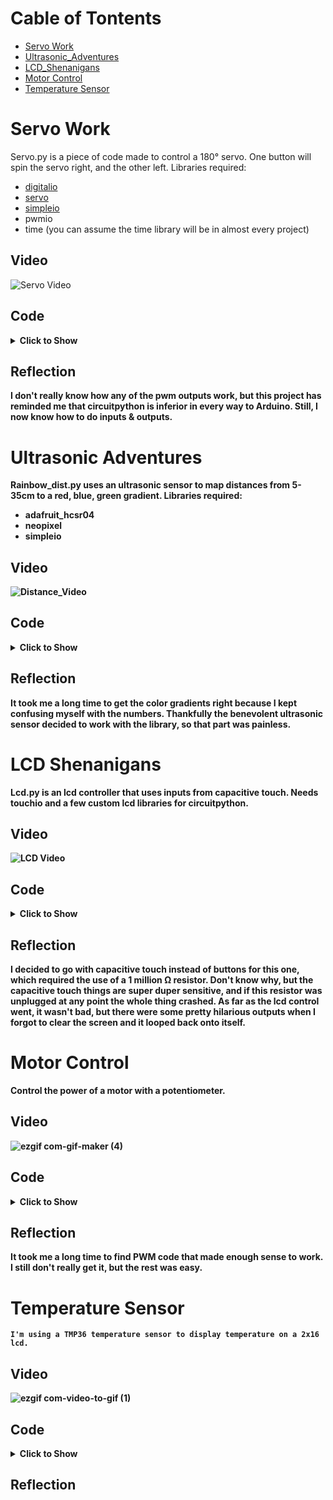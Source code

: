 # Cable of Tontents
- [Servo Work](https://github.com/Avanhoo/CircuitPython/blob/master/README.md#servo-work)
- [Ultrasonic_Adventures](https://github.com/Avanhoo/CircuitPython/blob/master/README.md#ultrasonic-adventures)
- [LCD_Shenanigans](https://github.com/Avanhoo/CircuitPython/blob/master/README.md#lcd-shenanigans)
- [Motor Control](https://github.com/Avanhoo/CircuitPython/blob/master/README.md#motor-control)
- [Temperature Sensor](https://github.com/Avanhoo/CircuitPython/blob/master/README.md#temperature-sensor)



# Servo Work
Servo.py is a piece of code made to control a 180° servo. One button will spin the servo right, and the other left. 
Libraries required:
- [digitalio](https://docs.circuitpython.org/en/latest/shared-bindings/digitalio/index.html) 
- [servo](https://www.arduino.cc/reference/en/libraries/servo/)
- [simpleio](https://docs.circuitpython.org/projects/simpleio/en/latest/api.html)
- pwmio
- time
(you can assume the time library will be in almost every project)

## Video

![Servo Video](https://user-images.githubusercontent.com/113116247/193277068-8d9a1f83-d436-4896-8e4d-b3a8a932f824.gif)

## Code
<details>
<summary><b>Click to Show<b></summary>
    
<p>

```
    
    # Afton Van Hooser, servo control with buttons

    import board
    from time import sleep
    import pwmio
    import servo
    from digitalio import DigitalInOut, Direction
    angle = 90


    pwm = pwmio.PWMOut(board.A1, duty_cycle=2 ** 15, frequency=50)

    # Create a servo object, my_servo.
    my_servo = servo.Servo(pwm)

    button = DigitalInOut(board.D7) # Code from https://learn.adafruit.com/circuitpython-essentials/circuitpython-digital-in-out
    button.direction = Direction.INPUT
    button2 = DigitalInOut(board.D6)
    button2.direction = Direction.INPUT


    while True:
        if button.value and angle < 180:
            angle += 1

        if button2.value and angle > 0:
            angle -=1

        print(angle)
        my_servo.angle = angle
        sleep(0.01)               
```  
</p>

</details>

## Reflection
I don't really know how any of the pwm outputs work, but this project has reminded me that circuitpython is inferior in every way to Arduino. Still, I now know how to do inputs & outputs. 

    
    
# Ultrasonic Adventures
Rainbow_dist.py uses an ultrasonic sensor to map distances from 5-35cm to a red, blue, green gradient.
Libraries required:
- adafruit_hcsr04
- neopixel
- simpleio

## Video

![Distance_Video](https://user-images.githubusercontent.com/113116247/193050734-0cc4c493-cea9-422a-865a-26fbb7094b95.gif)
    
## Code
<details>
<summary><b>Click to Show<b></summary>
    
<p>

```

    # Afton Van Hooser, neopixel color control based on distance sensor
    # SPDX-FileCopyrightText: 2021 ladyada for Adafruit Industries
    # SPDX-License-Identifier: MIT

    import time
    import board
    import adafruit_hcsr04
    import neopixel
    import simpleio

    dot = neopixel.NeoPixel(board.NEOPIXEL, 1)
    dot.brightness = .25
    sonar = adafruit_hcsr04.HCSR04(trigger_pin=board.D5, echo_pin=board.D6)
    d = 30
    r = 0
    g = 0
    b = 0
    while True:
        try:
            d = (sonar.distance)
            print (str(d) +" -   " + str(r) +", " + str(g) +", "+ str(b))
        except RuntimeError:
            print("Retrying!")
        time.sleep(0.05)


        r = simpleio.map_range(d,5, 17.5, 255, 0)

        b = simpleio.map_range(d,15, 20, 0, 255)
        if d >20 and d<25:
            b = simpleio.map_range(d,20, 25, 255, 0)
        if d<15 or d>25:
            b = 0
        g = simpleio.map_range(d,22.5, 35, 0, 255)

        if d<5:
            r=255
        if d>35:
            g=255
        dot.fill((r,g,b))\
```
</p>
    
</details>

## Reflection
It took me a long time to get the color gradients right because I kept confusing myself with the numbers. Thankfully the benevolent ultrasonic sensor decided to work with the library, so that part was painless. 

    
    
# LCD Shenanigans
Lcd.py is an lcd controller that uses inputs from capacitive touch. Needs touchio and a few custom lcd libraries for circuitpython.

## Video
    
![LCD Video](https://user-images.githubusercontent.com/113116247/193283964-bb62dbda-2795-4635-a4b6-926c1c3d4781.gif)

## Code
<details>
<summary><b>Click to Show<b></summary>
    
<p>

```  

    # Afton Van Hooser
    # touchio credit: https://learn.adafruit.com/circuitpython-essentials/circuitpython-cap-touch

    import board
    import touchio
    from lcd.lcd import LCD
    from lcd.i2c_pcf8574_interface import I2CPCF8574Interface
    from time import sleep

    # get and i2c object
    i2c = board.I2C()
    touch = touchio.TouchIn(board.A4)
    touch2 = touchio.TouchIn(board.A5)
    count = 0
    change = 1

    # some LCDs are 0x3f... some are 0x27.
    lcd = LCD(I2CPCF8574Interface(i2c, 0x27), num_rows=2, num_cols=16)

    print(touch.threshold)
    while not touch.value and not touch2.value:
        lcd.print("Beans on Toast                  ")
        sleep(.75)
        lcd.print("Beans on Toast       (And Bolts)")
        sleep(.75)
    while True:
        if touch.value:
            count += change
            lcd.clear()
            if change == 1:
                lcd.print("Counting Up     ")
            else:
                lcd.print("Counting Down   ")
            print(count)
            lcd.print(str(count))
            while touch.value:
                sleep(.05)

        if touch2.value:
            change = change*-1
            lcd.clear()
            if change == 1:
                lcd.print("Counting Up     ")
            else:
                lcd.print("Counting Down   ")
            lcd.print(str(count))
            print("switch!")
            while touch2.value:
                sleep(.1)              
```
</p>
    
</details>
 
## Reflection
I decided to go with capacitive touch instead of buttons for this one, which required the use of a 1 million Ω resistor. Don't know why, but the capacitive touch things are super duper sensitive, and if this resistor was unplugged at any point the whole thing crashed. As far as the lcd control went, it wasn't bad, but there were some pretty hilarious outputs when I forgot to clear the screen and it looped back onto itself.

    
    
# Motor Control
Control the power of a motor with a potentiometer.
    
## Video
    
![ezgif com-gif-maker (4)](https://user-images.githubusercontent.com/113116247/199739633-85a8cb55-a799-4342-ab2b-6019c33eb7c9.gif)

## Code 
<details>
<summary><b>Click to Show<b></summary>
    
<p>

```   

import time
import board
from analogio import AnalogIn
import pwmio
import simpleio

pot = AnalogIn(board.A2) # Sets up an input for the potentiometer
motor = pwmio.PWMOut(board.D7, duty_cycle=0, frequency=440, variable_frequency=True) # Sets up a PWM output for the motor
v = 0

while True:
    v = simpleio.map_range(pot.value, 2150, 65520, 0, 65535) # Maps the potentiometer ranges to those of the motor. The potentiometer never really reaches 0, so the min is set to 2150.
    print(int(v) / 65535) # Prints the potentiometer value from 0-1.
    time.sleep(.1)
    motor.duty_cycle = (int(v)) # Pushes the drive value to the motor    
```
</p>
    
</details>
    
## Reflection
It took me a long time to find PWM code that made enough sense to work. I still don't really get it, but the rest was easy.



# Temperature Sensor
    I'm using a TMP36 temperature sensor to display temperature on a 2x16 lcd.
## Video

![ezgif com-video-to-gif (1)](https://user-images.githubusercontent.com/113116247/225033654-9b304b5f-3675-4836-9ecf-b80ef53a3a4d.gif)

## Code   
<details>
<summary><b>Click to Show<b></summary>
    
<p>
    
```

    import board
    from analogio import AnalogIn
    from lcd.lcd import LCD
    from lcd.i2c_pcf8574_interface import I2CPCF8574Interface
    from time import sleep
    from simpleio import map_range

    raw = AnalogIn(board.A2)
    temp = 0
    tChange = 0
    i2c = board.I2C()
    lcd = LCD(I2CPCF8574Interface(i2c, 0x27), num_rows=2, num_cols=16)


    while True:
        #temp = map_range(raw.value, 0, 100, 0, 100)
        temp = round((raw.value-500)/ 576,1)
        if tChange != temp:    
            lcd.clear()
            lcd.print("T: " + str(temp) +"C  " + str(round((temp * 1.8) + 32,1)) + "F ")
            if temp > 24:
                lcd.print("Too Hawt")
            elif temp < 22:
                lcd.print("Too Cold")
            else:
                lcd.print("Perfect")
            tChange = temp
            print(temp)
        sleep(.1) 
    ```
</p>  
    
</details>
    
## Reflection

I had a very easy job making the lcd work as I already had code for it, though lcd's are often finicky. The temperature sensor gave a very large number as an output (10,000+), and though I found formulas to convert it to degrees, they didn't work, so I just found a random number to multiply it by that worked in giving me a degree reading. I'm not sure if this is accurate to be honest, as I believe the output scales with voltage, and I didn't do any fancy multiplication.



# Next Assignment
    
## Video

## Code   
<details>
<summary><b>Click to Show<b></summary>
    
<p>
```
    
    
    
    ```
</p>  
    
</details>
    
## Reflection


